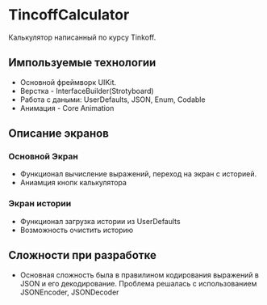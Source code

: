 # TincoffCalculator
Калькулятор написанный по курсу Tinkoff.

## Импользуемые технологии
* Основной фреймворк UIKit.
* Верстка - InterfaceBuilder(Strotyboard)
* Работа с даными: UserDefaults, JSON, Enum, Codable
* Анимация - Core Animation

## Описание экранов
### Основной Экран
* Функционал вычисление выражений, переход на экран с историей.
* Аниамция кнопк калькулятора

### Экран истории
* Функционал загрузка истории из UserDefaults
* Возможность очистить историю

## Сложности при разработке 
* Основная сложность была в правилином кодирования выражений в JSON и его декодирование. Проблема решалась с использованием JSONEncoder, JSONDecoder
